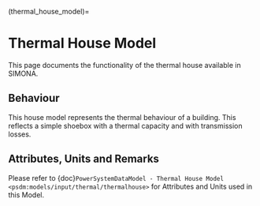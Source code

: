 (thermal_house_model)=

# Thermal House Model

This page documents the functionality of the thermal house available in SIMONA.

## Behaviour

This house model represents the thermal behaviour of a building. This reflects a simple shoebox with a thermal capacity and with transmission losses.

## Attributes, Units and Remarks

Please refer to  {doc}`PowerSystemDataModel - Thermal House Model <psdm:models/input/thermal/thermalhouse>` for Attributes and Units used in this Model.
